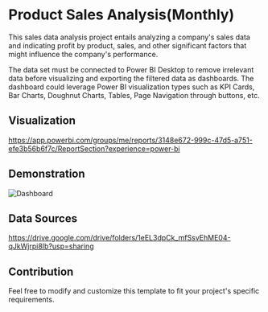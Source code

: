 # Product Sales Analysis(Monthly)

This sales data analysis project entails analyzing a company's sales data and indicating profit by product, sales, and other significant factors that might influence the company's performance.

The data set must be connected to Power BI Desktop to remove irrelevant data before visualizing and exporting the filtered data as dashboards. The dashboard could leverage Power BI visualization types such as KPI Cards, Bar Charts, Doughnut Charts, Tables, Page Navigation through buttons, etc.


## Visualization
https://app.powerbi.com/groups/me/reports/3148e672-999c-47d5-a751-efe3b56b6f7c/ReportSection?experience=power-bi

## Demonstration
![Dashboard](https://github.com/sakshipande23/Product_Sales_Analysis/assets/89894414/c72e870a-d462-4c61-b3e8-c856fa688d39)

## Data Sources
https://drive.google.com/drive/folders/1eEL3dpCk_mfSsvEhME04-qJkWjrpi8Ib?usp=sharing

## Contribution
Feel free to modify and customize this template to fit your project's specific requirements.
